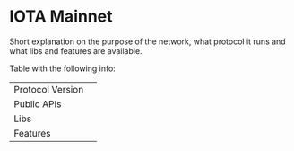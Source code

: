 # IOTA Mainnet

Short explanation on the purpose of the network, what protocol it runs and what libs and features are available.

Table with the following info:

|                  |     |
| ---------------- | --- |
| Protocol Version |     |
| Public APIs      |     |
| Libs             |     |
| Features         |     |

